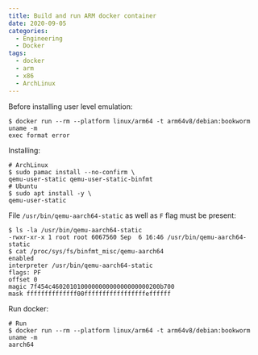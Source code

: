 ```yaml
---
title: Build and run ARM docker container
date: 2020-09-05
categories:
  - Engineering
  - Docker
tags:
  - docker
  - arm
  - x86
  - ArchLinux
---
```

Before installing user level emulation:
```shell
$ docker run --rm --platform linux/arm64 -t arm64v8/debian:bookworm uname -m
exec format error
```

Installing:
```shell
# ArchLinux
$ sudo pamac install --no-confirm \
qemu-user-static qemu-user-static-binfmt
# Ubuntu
$ sudo apt install -y \
qemu-user-static
```

File `/usr/bin/qemu-aarch64-static` as well as `F` flag must be present:
```shell
$ ls -la /usr/bin/qemu-aarch64-static
-rwxr-xr-x 1 root root 6067560 Sep  6 16:46 /usr/bin/qemu-aarch64-static
$ cat /proc/sys/fs/binfmt_misc/qemu-aarch64
enabled
interpreter /usr/bin/qemu-aarch64-static
flags: PF
offset 0
magic 7f454c460201010000000000000000000200b700
mask ffffffffffffff00fffffffffffffffffeffffff
```

Run docker:
```shell
# Run 
$ docker run --rm --platform linux/arm64 -t arm64v8/debian:bookworm uname -m
aarch64
```

